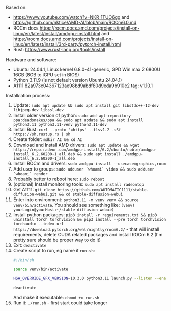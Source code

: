 Based on:
 - https://www.youtube.com/watch?v=NKR_1TUO6go and https://github.com/nktice/AMD-AI/blob/main/ROCm6.0.md
 - ROCm docs https://rocm.docs.amd.com/projects/install-on-linux/en/latest/install/amdgpu-install.html and https://rocm.docs.amd.com/projects/install-on-linux/en/latest/install/3rd-party/pytorch-install.html
 - Rust: https://www.rust-lang.org/tools/install

Hardware and software:
 - Ubuntu 24.04.1, Linux kernel 6.8.0-41-generic, GPD Win max 2 6800U 16GB (8GB to iGPU set in BIOS)
 - Python 3.11.9 (is not default version Ubuntu 24.04.1)
 - A1111 82a973c04367123ae98bd9abdf80d9eda9b910e2 tag: v1.10.1

Instalklation process:
1. Update: `sudo apt update && sudo apt install git libstdc++-12-dev libjpeg-dev libssl-dev`
2. Install older version of python: `sudo add-apt-repository ppa:deadsnakes/ppa && sudo apt update && sudo apt install python3.11 python3.11-venv python3.11-dev`
3. Install Rust: `curl --proto '=https' --tlsv1.2 -sSf https://sh.rustup.rs | sh`
4. Create folder: `mdkir AI && cd AI`
5. Download and Install AMD drivers: `sudo apt update && wget https://repo.radeon.com/amdgpu-install/6.2/ubuntu/noble/amdgpu-install_6.2.60200-1_all.deb && sudo apt install ./amdgpu-install_6.2.60200-1_all.deb`
6. Install ROCm and drivers: `sudo amdgpu-install --usecase=graphics,rocm`
7. Add user to groups: ```sudo adduser `whoami` video && sudo adduser `whoami` render```
8. Probably better to reboot here: `sudo reboot`
9. (optional) Install monitoring tools: `sudo apt install radeontop`
10. Get A1111: `git clone https://github.com/AUTOMATIC1111/stable-diffusion-webui.git && cd stable-diffusion-webui`
11. Enter into environment: `python3.11 -m venv venv && source venv/bin/activate`. You should see something like: `(venv) yourLogin@yourHost:~/stable-diffusion-webui$`
12. Install python packages: `pip3 install -r requirements.txt && pip3 uninstall torch torchvision && pip3 install --pre torch torchvision torchaudio --index-url https://download.pytorch.org/whl/nightly/rocm6.2/` - that will install requirements, delete CUDA related packages and install ROCm 6.2 (I'm pretty sure should be proper way to do it)
13. Exit: `deactivate`
14. Create script to run, eg name it `run.sh`:
    ```bash
    #!/bin/sh
    
    source venv/bin/activate
    
    HSA_OVERRIDE_GFX_VERSION=10.3.0 python3.11 launch.py --listen --enable-insecure-extension-access --opt-sdp-attention --theme dark

    deactivate
    ```
    And make it executable: `chmod +x run.sh`
15. Run it: `./run.sh` - first start could take longer
    
